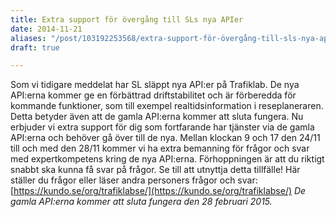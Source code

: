 ```yaml
---
title: Extra support för övergång till SLs nya APIer
date: 2014-11-21
aliases: "/post/103192253568/extra-support-för-övergång-till-sls-nya-apier"
draft: true

---
```


Som vi tidigare meddelat har SL släppt nya API:er på Trafiklab. De nya API:erna kommer ge en förbättrad driftstabilitet och är förberedda för kommande funktioner, som till exempel realtidsinformation i reseplaneraren. Detta betyder även att de gamla API:erna kommer att sluta fungera.
Nu erbjuder vi extra support för dig som fortfarande har tjänster via de gamla API:erna och behöver gå över till de nya.
Mellan klockan 9 och 17 den 24/11 till och med den 28/11 kommer vi ha extra bemanning för frågor och svar med expertkompetens kring de nya API:erna. Förhoppningen är att du riktigt snabbt ska kunna få svar på frågor. Se till att utnyttja detta tillfälle!
Här ställer du frågor eller läser andra personers frågor och svar: [https://kundo.se/org/trafiklabse/](https://kundo.se/org/trafiklabse/)
<em>De gamla API:erna kommer att sluta fungera den 28 februari 2015.</em>
 
